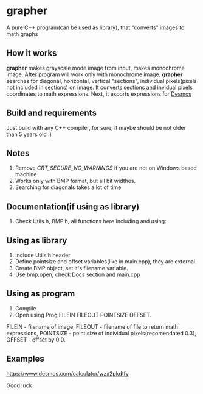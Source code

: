 # grapher
A pure C++ program(can be used as library), that "converts" images to math graphs

## How it works
**grapher** makes grayscale mode image from input, makes monochrome image. After program will work only with monochrome image. **grapher** searches for diagonal, horizontal, vertical "sections", individual pixels(pixels not included in sections) on image. It converts sections and invidual pixels coordinates to math expressions. Next, it exports expressions for [Desmos](https://desmos.com/calculator)

## Build and requirements
Just build with any C++ compiler, for sure, it maybe should be not older than 5 years old :)

## Notes
1. Remove _CRT_SECURE_NO_WARNINGS_ if you are not on Windows based machine
2. Works only with BMP format, but all bit widthes.
3. Searching for diagonals takes a lot of time

## Documentation(if using as library)
1. Check Utils.h, BMP.h, all functions here
Including and using:

## Using as library
1. Include Utils.h header
2. Define pointsize and offset variables(like in main.cpp), they are external.
3. Create BMP object, set it's filename variable.
4. Use bmp.open, check Docs section and main.cpp

## Using as program
1. Compile
2. Open using Prog FILEIN FILEOUT POINTSIZE OFFSET. 

FILEIN - filename of image, FILEOUT - filename of file to return math expressions, POINTSIZE - point size of individual pixels(recomendated 0.3), OFFSET - offset by 0 0.

## Examples
https://www.desmos.com/calculator/wzx2pkdtfy

Good luck

